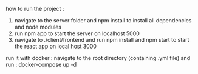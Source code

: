 how to run the project :
1) navigate to the server folder and npm install to install all dependencies and node modules
2) run npm app to start the server on localhost 5000
3) navigate to ./client/frontend and run npm install and npm start to start the react app on local host 3000

run it with docker :
navigate to the root directory (containing .yml file) and run : docker-compose up -d


